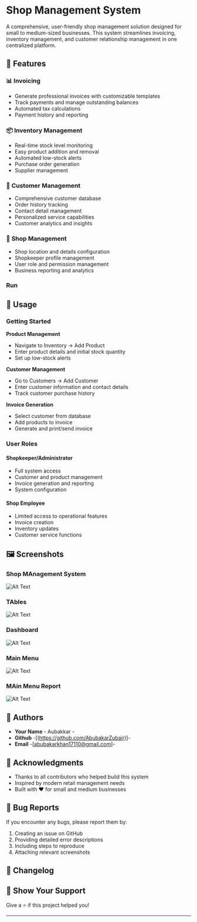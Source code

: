 # Shop Management System

A comprehensive, user-friendly shop management solution designed for small to medium-sized businesses. This system streamlines invoicing, inventory management, and customer relationship management in one centralized platform.

## 🚀 Features

### 📊 **Invoicing**
- Generate professional invoices with customizable templates
- Track payments and manage outstanding balances
- Automated tax calculations
- Payment history and reporting

### 📦 **Inventory Management**
- Real-time stock level monitoring
- Easy product addition and removal
- Automated low-stock alerts
- Purchase order generation
- Supplier management

### 👥 **Customer Management**
- Comprehensive customer database
- Order history tracking
- Contact detail management
- Personalized service capabilities
- Customer analytics and insights

### 🏪 **Shop Management**
- Shop location and details configuration
- Shopkeeper profile management
- User role and permission management
- Business reporting and analytics



###  Run


## 🎯 Usage

### Getting Started


 **Product Management**
   - Navigate to Inventory → Add Product
   - Enter product details and initial stock quantity
   - Set up low-stock alerts

 **Customer Management**
   - Go to Customers → Add Customer
   - Enter customer information and contact details
   - Track customer purchase history

**Invoice Generation**
   - Select customer from database
   - Add products to invoice
   - Generate and print/send invoice

### User Roles

#### **Shopkeeper/Administrator**
- Full system access
- Customer and product management
- Invoice generation and reporting
- System configuration

#### **Shop Employee**
- Limited access to operational features
- Invoice creation
- Inventory updates
- Customer service functions


## 🖼️ Screenshots

### Shop MAnagement System
![Alt Text](Picture1.png)

### TAbles
![Alt Text](picture2.PNG)

### Dashboard
![Alt Text](Picture3.png)

### Main Menu
![Alt Text](Picture4.png)

### MAin Menu Report
![Alt Text](Picture5.PNG)

## 👥 Authors

- **Your Name** - Aubakkar -
- **Github** -[(https://github.com/AbubakarZubair)]-
- **Email** -[abubakarkhan17110@gmail.com]-


## 🙏 Acknowledgments

- Thanks to all contributors who helped build this system
- Inspired by modern retail management needs
- Built with ❤️ for small and medium businesses

## 🐛 Bug Reports

If you encounter any bugs, please report them by:
1. Creating an issue on GitHub
2. Providing detailed error descriptions
3. Including steps to reproduce
4. Attaching relevant screenshots

## 🔄 Changelog


## 🌟 Show Your Support

Give a ⭐️ if this project helped you!

---
